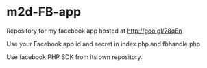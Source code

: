 m2d-FB-app
==========

Repository for my facebook app hosted at http://goo.gl/78qEn

Use your Facebook app id and secret in index.php and fbhandle.php

Use facebook PHP SDK from its own repository.